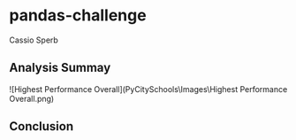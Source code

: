 # pandas-challenge
Cassio Sperb

## Analysis Summay

![Highest Performance Overall](PyCitySchools\Images\Highest Performance Overall.png)





## Conclusion



